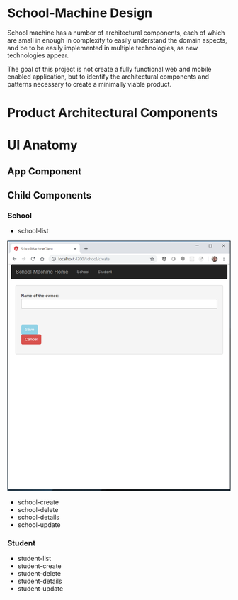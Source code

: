 # School-Machine Design

School machine has a number of architectural components, each of which are small in enough in complexity to easily understand the domain aspects, and be to be easily implemented in multiple technologies, as new technologies appear.

The goal of this project is not create a fully functional web and mobile enabled application, but to identify the architectural components and patterns necessary to create a minimally viable product.

# Product Architectural Components



# UI Anatomy

## App Component

## Child Components

### School

* school-list

![school-list-1](https://github.com/MikeCostarella/SchoolMachineDesign/blob/627f365cd4c567af36546851a733019f1e314774/MockUp/Components/School/school-create/SchoolMachine_school-create_0001.png)

* school-create
* school-delete
* school-details
* school-update

### Student

* student-list
* student-create
* student-delete
* student-details
* student-update

